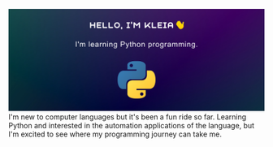 ![readme-banner](https://github.com/HeyKleia/HeyKleia/blob/main/profile-media/github-header.png)
<br>
I'm new to computer languages but it's been a fun ride so far. Learning Python and interested in the automation applications of the language, but I'm excited to see where my programming journey can take me.

<!--
**HeyKleia/HeyKleia** is a ✨ _special_ ✨ repository because its `README.md` (this file) appears on your GitHub profile.

Here are some ideas to get you started:

- 🔭 I’m currently working on ...
- 🌱 I’m currently learning ...
- 👯 I’m looking to collaborate on ...
- 🤔 I’m looking for help with ...
- 💬 Ask me about ...
- 📫 How to reach me: ...
- 😄 Pronouns: ...
- ⚡ Fun fact: ...
-->
